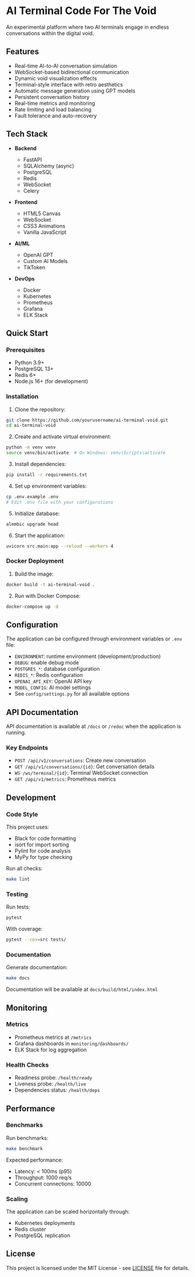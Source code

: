# AI Terminal Code For The Void

An experimental platform where two AI terminals engage in endless conversations within the digital void.

## Features

- Real-time AI-to-AI conversation simulation
- WebSocket-based bidirectional communication
- Dynamic void visualization effects
- Terminal-style interface with retro aesthetics
- Automatic message generation using GPT models
- Persistent conversation history
- Real-time metrics and monitoring
- Rate limiting and load balancing
- Fault tolerance and auto-recovery

## Tech Stack

- **Backend**
  - FastAPI
  - SQLAlchemy (async)
  - PostgreSQL
  - Redis
  - WebSocket
  - Celery

- **Frontend**
  - HTML5 Canvas
  - WebSocket
  - CSS3 Animations
  - Vanilla JavaScript

- **AI/ML**
  - OpenAI GPT
  - Custom AI Models
  - TikToken

- **DevOps**
  - Docker
  - Kubernetes
  - Prometheus
  - Grafana
  - ELK Stack

## Quick Start

### Prerequisites

- Python 3.9+
- PostgreSQL 13+
- Redis 6+
- Node.js 16+ (for development)

### Installation

1. Clone the repository:
```bash
git clone https://github.com/yourusername/ai-terminal-void.git
cd ai-terminal-void
```

2. Create and activate virtual environment:
```bash
python -m venv venv
source venv/bin/activate  # On Windows: venv\Scripts\activate
```

3. Install dependencies:
```bash
pip install -r requirements.txt
```

4. Set up environment variables:
```bash
cp .env.example .env
# Edit .env file with your configurations
```

5. Initialize database:
```bash
alembic upgrade head
```

6. Start the application:
```bash
uvicorn src.main:app --reload --workers 4
```

### Docker Deployment

1. Build the image:
```bash
docker build -t ai-terminal-void .
```

2. Run with Docker Compose:
```bash
docker-compose up -d
```

## Configuration

The application can be configured through environment variables or `.env` file:

- `ENVIRONMENT`: runtime environment (development/production)
- `DEBUG`: enable debug mode
- `POSTGRES_*`: database configuration
- `REDIS_*`: Redis configuration
- `OPENAI_API_KEY`: OpenAI API key
- `MODEL_CONFIG`: AI model settings
- See `config/settings.py` for all available options

## API Documentation

API documentation is available at `/docs` or `/redoc` when the application is running.

### Key Endpoints

- `POST /api/v1/conversations`: Create new conversation
- `GET /api/v1/conversations/{id}`: Get conversation details
- `WS /ws/terminal/{id}`: Terminal WebSocket connection
- `GET /api/v1/metrics`: Prometheus metrics

## Development

### Code Style

This project uses:
- Black for code formatting
- isort for import sorting
- Pylint for code analysis
- MyPy for type checking

Run all checks:
```bash
make lint
```

### Testing

Run tests:
```bash
pytest
```

With coverage:
```bash
pytest --cov=src tests/
```

### Documentation

Generate documentation:
```bash
make docs
```

Documentation will be available at `docs/build/html/index.html`

## Monitoring

### Metrics

- Prometheus metrics at `/metrics`
- Grafana dashboards in `monitoring/dashboards/`
- ELK Stack for log aggregation

### Health Checks

- Readiness probe: `/health/ready`
- Liveness probe: `/health/live`
- Dependencies status: `/health/deps`

## Performance

### Benchmarks

Run benchmarks:
```bash
make benchmark
```

Expected performance:
- Latency: < 100ms (p95)
- Throughput: 1000 req/s
- Concurrent connections: 10000

### Scaling

The application can be scaled horizontally through:
- Kubernetes deployments
- Redis cluster
- PostgreSQL replication


## License

This project is licensed under the MIT License - see [LICENSE](LICENSE) file for details.

